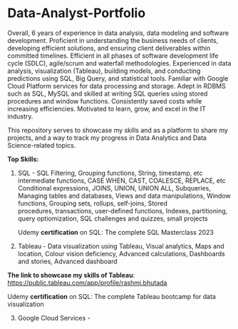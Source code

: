 # Data-Analyst-Portfolio

Overall, 6 years of experience in data analysis, data modeling and software development. Proficient in understanding the business needs of clients, developing efficient solutions, and ensuring client deliverables within committed timelines. Efficient in all phases of software development life cycle (SDLC), agile/scrum and waterfall methodologies. Experienced in data analysis, visualization (Tableau), building models, and conducting predictions using SQL, Big Query, and statistical tools. Familiar with Google Cloud Platform services for data processing and storage. Adept in RDBMS such as SQL, MySQL and skilled at writing SQL queries using stored procedures and window functions. Consistently saved costs while increasing efficiencies. Motivated to learn, grow, and excel in the IT industry.

This repository serves to showcase my skills and as a platform to share my projects, and a way to track my progress in Data Analytics and Data Science-related topics.

**Top Skills:**

1. SQL - SQL Filtering, Grouping functions, String, timestamp, etc intermediate functions, CASE WHEN, CAST, COALESCE, REPLACE, etc Conditional expressions, JOINS,       UNION, UNION ALL, Subqueries, Managing tables and databases, Views and data manipulations, Window functions, Grouping sets, rollups, self-joins, Stored          
   procedures, transactions, user-defined functions, Indexes, partitioning, query optiomization, SQL challenges and quizzes, small projects

   Udemy **certification** on SQL: The complete SQL Masterclass 2023

2. Tableau - Data visualization using Tableau, Visual analytics, Maps and location, Colour vision deficiency, Advanced calculations, Dashboards and stories, Advanced    dashboard

**The link to showcase my skills of Tableau**: https://public.tableau.com/app/profile/rashmi.bhutada

Udemy **certification** on SQL: The complete Tableau bootcamp for data visualization

3. Google Cloud Services - 
